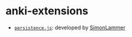# anki-extensions

- [`persistence.js`](https://github.com/SimonLammer/anki-persistence): developed by [SimonLammer](https://github.com/SimonLammer)
